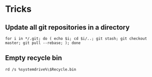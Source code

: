# Tricks

## Update all git repositories in a directory
```
for i in */.git; do ( echo $i; cd $i/..; git stash; git checkout master; git pull --rebase; ); done
```

## Empty recycle bin
`rd /s %systemdrive%\$Recycle.bin`
